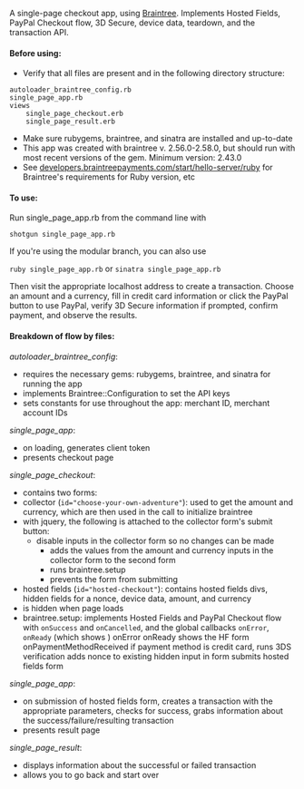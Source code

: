 A single-page checkout app, using [Braintree]("https://developers.braintreepayments.com"). Implements Hosted Fields, PayPal Checkout flow, 3D Secure, device data, teardown, and the transaction API.

<h4>Before using:</h4>

+ Verify that all files are present and in the following directory structure:
```
autoloader_braintree_config.rb
single_page_app.rb
views
	single_page_checkout.erb
	single_page_result.erb
```
+ Make sure rubygems, braintree, and sinatra are installed and up-to-date
 + This app was created with braintree v. 2.56.0-2.58.0, but should run with most recent versions of the gem. Minimum version: 2.43.0
 + See [developers.braintreepayments.com/start/hello-server/ruby]("developers.braintreepayments.com/start/hello-server/ruby") for Braintree's requirements for Ruby version, etc


<h4>To use:</h4>

Run single_page_app.rb from the command line with

`shotgun single_page_app.rb`

If you're using the modular branch, you can also use

`ruby single_page_app.rb` or `sinatra single_page_app.rb`

Then visit the appropriate localhost address to create a transaction. Choose an amount and a currency, fill in credit card information or click the PayPal button to use PayPal, verify 3D Secure information if prompted, confirm payment, and observe the results.

<h4>Breakdown of flow by files:</h4>

*autoloader_braintree_config*:
+ requires the necessary gems: rubygems, braintree, and sinatra for running the app  
+ implements Braintree::Configuration to set the API keys
+ sets constants for use throughout the app: merchant ID, merchant account IDs

*single_page_app*:
+ on loading, generates client token
+ presents checkout page

*single_page_checkout*:
+ contains two forms:
+ collector (`id="choose-your-own-adventure"`): used to get the amount and currency, which are then used in the call to initialize braintree
 + with jquery, the following is attached to the collector form's submit button:
   + disable inputs in the collector form so no changes can be made
	 + adds the values from the amount and currency inputs in the collector form to the second form
	 + runs braintree.setup
	 + prevents the form from submitting
+ hosted fields (`id="hosted-checkout"`): contains hosted fields divs, hidden fields for a nonce, device data, amount, and currency
 + is hidden when page loads
 + braintree.setup: implements Hosted Fields and PayPal Checkout flow with `onSuccess` and `onCancelled`, and the global callbacks `onError`, `onReady` (which shows )
		onError
		onReady
			shows the HF form
		onPaymentMethodReceived
			if payment method is credit card, runs 3DS verification
			adds nonce to existing hidden input in form
			submits hosted fields form

*single_page_app*:
 + on submission of hosted fields form, creates a transaction with the appropriate parameters, checks for success, grabs information about the success/failure/resulting transaction
 + presents result page

*single_page_result*:
+ displays information about the successful or failed transaction
+ allows you to go back and start over
